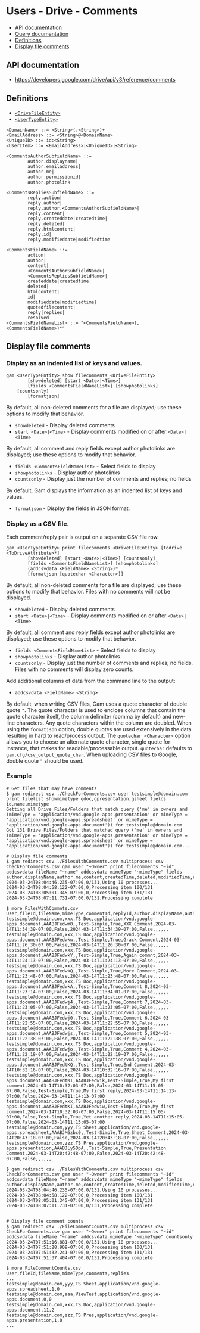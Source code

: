 # Users - Drive - Comments
- [API documentation](#api-documentation)
- [Query documentation](Users-Drive-Query)
- [Definitions](#definitions)
- [Display file comments](#display-file-comments)

## API documentation
* https://developers.google.com/drive/api/v3/reference/comments

## Definitions
* [`<DriveFileEntity>`](Drive-File-Selection)
* [`<UserTypeEntity>`](Collections-of-Users)

```
<DomainName> ::= <String>(.<String>)+
<EmailAddress> ::= <String>@<DomainName>
<UniqueID> ::= id:<String>
<UserItem> ::= <EmailAddress>|<UniqueID>|<String>

<CommentsAuthorSubfieldName> ::=
        author.displayname|
        author.emailaddress|
        author.me|
        author.permissionid|
        author.photolink

<CommentsRepliesSubfieldName> ::=
        reply.action|
        reply.author|
        reply.author.<CommentsAuthorSubfieldName>|
        reply.content|
        reply.createddate|createdtime|
        reply.deleted|
        reply.htmlcontent|
        reply.id|
        reply.modifieddate|modifiedtime

<CommentsFieldName> ::=
        action|
        author|
        content|
        <CommentsAuthorSubfieldName>|
        <CommentsRepliesSubfieldName>|
        createddate|createdtime|
        deleted|
        htmlcontent|
        id|
        modifieddate|modifiedtime|
        quotedfilecontent|
        reply|replies|
        resolved
<CommentsFieldNameList> ::= "<CommentsFieldName>(,<CommentsFieldName>)*"
```

## Display file comments
### Display as an indented list of keys and values.
```
gam <UserTypeEntity> show filecomments <DriveFileEntity>
        [showdeleted] [start <Date>|<Time>]
        [fields <CommentsFieldNameList>] [showphotolinks]
	[countsonly]
        [formatjson]
```
By default, all non-deleted comments for a file are displayed; use these options to modify that behavior.
* `showdeleted` - Display deleted comments
* `start <Date>|<Time>` - Display comments modified on or after `<Date>|<Time>`

By default, all comment and reply fields except author photolinks are displayed; use these options to modify that behavior.
* `fields <CommentsFieldNameList>` - Select fields to display
* `showphotolinks` - Display author photolinks
* `countsonly` - Display just the number of comments and replies; no fields

By default, Gam displays the information as an indented list of keys and values.
* `formatjson` - Display the fields in JSON format.

### Display as a CSV file.
Each comment/reply pair is output on a separate CSV file row.
```
gam <UserTypeEntity> print filecomments <DriveFileEntity> [todrive <ToDriveAttribute>*]
        [showdeleted] [start <Date>|<Time>] [countsonly]
        [fields <CommentsFieldNameList>] [showphotolinks]
        (addcsvdata <FieldName> <String>)*
        [formatjson [quotechar <Character>]]
```
By default, all non-deleted comments for a file are displayed; use these options to modify that behavior.
Files with no comments will not be displayed.
* `showdeleted` - Display deleted comments
* `start <Date>|<Time>` - Display comments modified on or after `<Date>|<Time>`

By default, all comment and reply fields except author photolinks are displayed; use these options to modify that behavior.
* `fields <CommentsFieldNameList>` - Select fields to display
* `showphotolinks` - Display author photolinks
* `countsonly` - Display just the number of comments and replies; no fields. Files with no comments will display zero counts.

Add additional columns of data from the command line to the output:
* `addcsvdata <FieldName> <String>`

By default, when writing CSV files, Gam uses a quote character of double quote `"`. The quote character is used to enclose columns that contain
the quote character itself, the column delimiter (comma by default) and new-line characters. Any quote characters within the column are doubled.
When using the `formatjson` option, double quotes are used extensively in the data resulting in hard to read/process output.
The `quotechar <Character>` option allows you to choose an alternate quote character, single quote for instance, that makes for readable/processable output.
`quotechar` defaults to `gam.cfg/csv_output_quote_char`. When uploading CSV files to Google, double quote `"` should be used.

### Example
```
# Get files that may have comments
$ gam redirect csv ./CheckForComments.csv user testsimple@domain.com print filelist showmimetype gdoc,gpresentation,gsheet fields id,name,mimetype
Getting all Drive Files/Folders that match query ('me' in owners and (mimeType = 'application/vnd.google-apps.presentation' or mimeType = 'application/vnd.google-apps.spreadsheet' or mimeType = 'application/vnd.google-apps.document')) for testsimple@domain.com
Got 131 Drive Files/Folders that matched query ('me' in owners and (mimeType = 'application/vnd.google-apps.presentation' or mimeType = 'application/vnd.google-apps.spreadsheet' or mimeType = 'application/vnd.google-apps.document')) for testsimple@domain.com...

# Display file comments
$ gam redirect csv ./FilesWithComments.csv multiprocess csv CheckForComments.csv gam user "~Owner" print filecomments "~id" addcsvdata fileName "~name" addcsvdata mimeType "~mimeType" fields author.displayName,author.me,content,createdTime,deleted,modifiedTime,resolved,reply.author.displayName,reply.author.me,reply.content,reply.createdTime,reply.deleted,reply.modifiedTime
2024-03-24T08:04:46.235-07:00,0/131,Using 10 processes...
2024-03-24T08:04:58.122-07:00,0,Processing item 100/131
2024-03-24T08:05:01.345-07:00,0,Processing item 131/131
2024-03-24T08:07:11.731-07:00,0/131,Processing complete

$ more FilesWithCommnts.csv
User,fileId,fileName,mimeType,commentId,replyId,author.displayName,author.me,content,createdTime,deleted,modifiedTime,resolved,reply.author.displayName,reply.author.me,reply.content,reply.createdTime,reply.deleted,reply.modifiedTime
testsimple@domain.com,xxx,TS Doc,application/vnd.google-apps.document,AAABJFedwm0,,Test-Simple,True,XXX Comment,2024-03-14T11:34:39-07:00,False,2024-03-14T11:34:39-07:00,False,,,,,,
testsimple@domain.com,xxx,TS Doc,application/vnd.google-apps.document,AAABJFedwkw,,Test-Simple,True,Grack Comment,2024-03-14T11:26:30-07:00,False,2024-03-14T11:26:30-07:00,False,,,,,,
testsimple@domain.com,xxx,TS Doc,application/vnd.google-apps.document,AAABJFedwkY,,Test-Simple,True,Again commnt,2024-03-14T11:24:13-07:00,False,2024-03-14T11:24:13-07:00,False,,,,,,
testsimple@domain.com,xxx,TS Doc,application/vnd.google-apps.document,AAABJFedwkQ,,Test-Simple,True,More Comment,2024-03-14T11:23:48-07:00,False,2024-03-14T11:23:48-07:00,False,,,,,,
testsimple@domain.com,xxx,TS Doc,application/vnd.google-apps.document,AAABJFedwkA,,Test-Simple,True,Comment 8,2024-03-14T11:23:14-07:00,False,2024-03-14T11:34:01-07:00,False,,,,,,
testsimple@domain.com,xxx,TS Doc,application/vnd.google-apps.document,AAABJFedwj4,,Test-Simple,True,Comment 7,2024-03-14T11:23:05-07:00,False,2024-03-14T11:23:05-07:00,False,,,,,,
testsimple@domain.com,xxx,TS Doc,application/vnd.google-apps.document,AAABJFedwj0,,Test-Simple,True,Comment 6,2024-03-14T11:22:55-07:00,False,2024-03-14T11:22:55-07:00,False,,,,,,
testsimple@domain.com,xxx,TS Doc,application/vnd.google-apps.document,AAABJFedwjs,,Test-Simple,True,Comment 5,2024-03-14T11:22:38-07:00,False,2024-03-14T11:22:38-07:00,False,,,,,,
testsimple@domain.com,xxx,TS Doc,application/vnd.google-apps.document,AAABJFedwjo,,Test-Simple,True,Comment 4,2024-03-14T11:22:19-07:00,False,2024-03-14T11:22:19-07:00,False,,,,,,
testsimple@domain.com,xxx,TS Doc,application/vnd.google-apps.document,AAABJFedtKQ,,Test-Simple,True,End Comment,2024-03-14T10:32:16-07:00,False,2024-03-14T10:32:16-07:00,False,,,,,,
testsimple@domain.com,xxx,TS Doc,application/vnd.google-apps.document,AAABJFedtKI,AAABJFedwik,Test-Simple,True,My first comment,2024-03-14T10:32:03-07:00,False,2024-03-14T11:15:05-07:00,False,Test-Simple,True,My first reply,2024-03-14T11:14:13-07:00,False,2024-03-14T11:14:13-07:00
testsimple@domain.com,xxx,TS Doc,application/vnd.google-apps.document,AAABJFedtKI,AAABJFedwiw,Test-Simple,True,My first comment,2024-03-14T10:32:03-07:00,False,2024-03-14T11:15:05-07:00,False,Test-Simple,True,Yet another reply,2024-03-14T11:15:05-07:00,False,2024-03-14T11:15:05-07:00
testsimple@domain.com,yyy,TS Sheet,application/vnd.google-apps.spreadsheet,AAABJM6zbc0,,Test-Simple,True,Sheet Comment,2024-03-14T20:43:18-07:00,False,2024-03-14T20:43:18-07:00,False,,,,,,
testsimple@domain.com,zzz,TS Pres,application/vnd.google-apps.presentation,AAABJLy5DpA,,Test-Simple,True,Presentation Comment,2024-03-14T20:42:48-07:00,False,2024-03-14T20:42:48-07:00,False,,,,,,

$ gam redirect csv ./FilesWithComments.csv multiprocess csv CheckForComments.csv gam user "~Owner" print filecomments "~id" addcsvdata fileName "~name" addcsvdata mimeType "~mimeType" fields author.displayName,author.me,content,createdTime,deleted,modifiedTime,resolved,reply.author.displayName,reply.author.me,reply.content,reply.createdTime,reply.deleted,,reply.modifiedTime
2024-03-24T08:04:46.235-07:00,0/131,Using 10 processes...
2024-03-24T08:04:58.122-07:00,0,Processing item 100/131
2024-03-24T08:05:01.345-07:00,0,Processing item 131/131
2024-03-24T08:07:11.731-07:00,0/131,Processing complete


# Display file comment counts
$ gam redirect csv ./FileCommentCounts.csv multiprocess csv CheckForComments.csv gam user "~Owner" print filecomments "~id" addcsvdata fileName "~name" addcsvdata mimeType "~mimeType" countsonly
2024-03-24T07:51:16.881-07:00,0/131,Using 10 processes...
2024-03-24T07:51:28.909-07:00,0,Processing item 100/131
2024-03-24T07:51:32.241-07:00,0,Processing item 131/131
2024-03-24T07:51:37.404-07:00,0/131,Processing complete

$ more FileCommentCounts.csv
User,fileId,fileName,mimeType,comments,replies
...
testsimple@domain.com,yyy,TS Sheet,application/vnd.google-apps.spreadsheet,1,0
testsimple@domain.com,aaa,ViewTest,application/vnd.google-apps.document,0,0
testsimple@domain.com,xxx,TS Doc,application/vnd.google-apps.document,11,2
testsimple@domain.com,zzz,TS Pres,application/vnd.google-apps.presentation,1,0
...
```